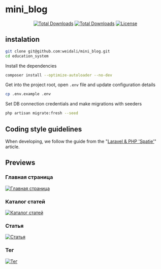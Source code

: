 # mini_blog

<p align="center">
<a href="#"><img src="https://img.shields.io/badge/PHP-8.2-blue" alt="Total Downloads"></a>
<a href="#"><img src="https://img.shields.io/badge/Laravel-11.9-orange" alt="Total Downloads"></a>
<a href="https://packagist.org/packages/laravel/framework"><img src="https://img.shields.io/packagist/l/laravel/framework" alt="License"></a>
</p>

## instalation

```bash
git clone git@github.com:weidali/mini_blog.git
cd education_system
```

Install the dependencies
```bash
composer install --optimize-autoloader --no-dev
```

Get into the project root, open `.env` file and update configuration details
```bash
cp .env.example .env
```

Set DB connection credentials and make migrations with seeders
```bash
php artisan migrate:fresh --seed
```

## Coding style guidelines

When developing, we follow the guide from the "[Laravel & PHP 'Spatie'][spatie/guidelines]" article.

## Previews
### Главная страница
[![Главная страница](https://i.postimg.cc/kg9KJsJX/temp-Image-Mflrv-R.avif)](https://postimg.cc/RNsNGcJj)

### Каталог статей
[![Каталог статей](https://i.postimg.cc/NM1Qj6fB/temp-Image-Kpvf1-G.avif)](https://postimg.cc/Kkv69gMH)

### Статья
[![Статья](https://i.postimg.cc/q7KT1sKy/temp-Image-XZJ6-Bx.avif)](https://postimg.cc/QBjwtW0d)

### Тег
[![Тег](https://i.postimg.cc/xCSShXG7/temp-Image-FWXUJg.avif)](https://postimg.cc/xkg7bT4y)

[spatie/guidelines]: https://spatie.be/guidelines/laravel-php#artisan-commands
